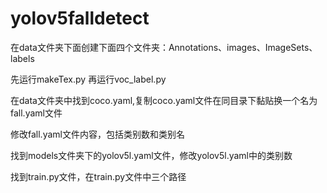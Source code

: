 # yolov5falldetect

在data文件夹下面创建下面四个文件夹：Annotations、images、ImageSets、labels

先运行makeTex.py
再运行voc_label.py

在data文件夹中找到coco.yaml,复制coco.yaml文件在同目录下黏贴换一个名为fall.yaml文件

修改fall.yaml文件内容，包括类别数和类别名

找到models文件夹下的yolov5l.yaml文件，修改yolov5l.yaml中的类别数

找到train.py文件，在train.py文件中三个路径
